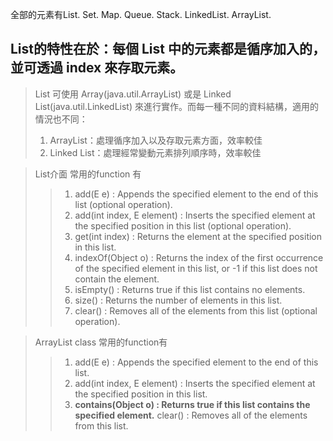 全部的元素有List. Set. Map. Queue. Stack. LinkedList. ArrayList.

## List的特性在於：每個 List 中的元素都是循序加入的，並可透過 index 來存取元素。
>List 可使用 Array(java.util.ArrayList) 或是 Linked List(java.util.LinkedList) 來進行實作。而每一種不同的資料結構，適用的情況也不同：
>1. ArrayList：處理循序加入以及存取元素方面，效率較佳
>2. Linked List：處理經常變動元素排列順序時，效率較佳

> List介面 常用的function 有	
>> 1. add(E e) : Appends the specified element to the end of this list (optional operation).
>> 2. add(int index, E element) : Inserts the specified element at the specified position in this list (optional operation).
>> 3. get(int index) : Returns the element at the specified position in this list.
>> 4. indexOf(Object o) : Returns the index of the first occurrence of the specified element in this list, or -1 if this list does not contain the element.
>> 5. isEmpty() : Returns true if this list contains no elements.
>> 6. size() : Returns the number of elements in this list.
>> 7. clear() : Removes all of the elements from this list (optional operation).

>ArrayList class 常用的function有
>> 1. add(E e) : Appends the specified element to the end of this list.
>> 2. add(int index, E element) : Inserts the specified element at the specified position in this list.
>> 3. __contains(Object o) : Returns true if this list contains the specified element.__
>> clear() : Removes all of the elements from this list.

